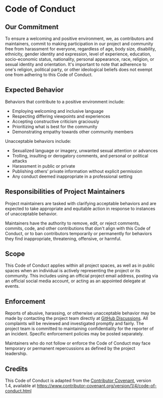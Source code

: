 # Code of Conduct

## Our Commitment

To ensure a welcoming and positive environment, we, as contributors and maintainers, commit to making participation in our project and community free from harassment for everyone, regardless of age, body size, disability, ethnicity, gender identity and expression, level of experience, education, socio-economic status, nationality, personal appearance, race, religion, or sexual identity and orientation. It's important to note that adherence to one's religion, political party, or other ideological beliefs does not exempt one from adhering to this Code of Conduct.

## Expected Behavior

Behaviors that contribute to a positive environment include:

- Employing welcoming and inclusive language
- Respecting differing viewpoints and experiences
- Accepting constructive criticism graciously
- Prioritizing what is best for the community
- Demonstrating empathy towards other community members

Unacceptable behaviors include:

- Sexualized language or imagery, unwanted sexual attention or advances
- Trolling, insulting or derogatory comments, and personal or political attacks
- Harassment in public or private
- Publishing others' private information without explicit permission
- Any conduct deemed inappropriate in a professional setting

## Responsibilities of Project Maintainers

Project maintainers are tasked with clarifying acceptable behaviors and are expected to take appropriate and equitable action in response to instances of unacceptable behavior.

Maintainers have the authority to remove, edit, or reject comments, commits, code, and other contributions that don't align with this Code of Conduct, or to ban contributors temporarily or permanently for behaviors they find inappropriate, threatening, offensive, or harmful.

## Scope

This Code of Conduct applies within all project spaces, as well as in public spaces when an individual is actively representing the project or its community. This includes using an official project email address, posting via an official social media account, or acting as an appointed delegate at events.

## Enforcement

Reports of abusive, harassing, or otherwise unacceptable behavior may be made by contacting the project team directly at [GitHub Discussions](https://github.com/jilarganti/Lie2AI/discussions). All complaints will be reviewed and investigated promptly and fairly. The project team is committed to maintaining confidentiality for the reporter of an incident. Specific enforcement policies may be posted separately.

Maintainers who do not follow or enforce the Code of Conduct may face temporary or permanent repercussions as defined by the project leadership.

## Credits

This Code of Conduct is adapted from the [Contributor Covenant](https://www.contributor-covenant.org), version 1.4, available at https://www.contributor-covenant.org/version/1/4/code-of-conduct.html

